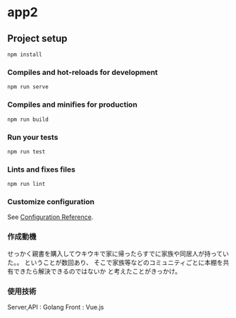 # app2

## Project setup
```
npm install
```

### Compiles and hot-reloads for development
```
npm run serve
```

### Compiles and minifies for production
```
npm run build
```

### Run your tests
```
npm run test
```

### Lints and fixes files
```
npm run lint
```

### Customize configuration
See [Configuration Reference](https://cli.vuejs.org/config/).

### 作成動機
せっかく親書を購入してウキウキで家に帰ったらすでに家族や同居人が持っていた。。
ということが数回あり、
そこで家族等などのコミュニティごとに本棚を共有できたら解決できるのではないか
と考えたことがきっかけ。

### 使用技術
Server,API : Golang
Front : Vue.js
